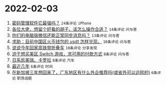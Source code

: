 # 2022-02-03

1. [密码管理软件它最强吗？](https://www.v2ex.com/t/831755) `24条评论` `iPhone`
1. [各位大佬，想留个好看的胡子，该怎么操作合适？](https://www.v2ex.com/t/831737) `14条评论` `问与答`
1. [你们的电脑版微信还能正常同步消息吗？](https://www.v2ex.com/t/831742) `13条评论` `问与答`
1. [求助：目前中国区火币钱包的 usdt 怎样兑现。](https://www.v2ex.com/t/831747) `10条评论` `问与答`
1. [说说今年回家高铁带折叠车](https://www.v2ex.com/t/831735) `10条评论` `分享发现`
1. [迫于想买美区 Switch 游戏，求可用的付款方式](https://www.v2ex.com/t/831749) `8条评论` `问与答`
1. [日系凯美瑞、卡罗拉](https://www.v2ex.com/t/831738) `8条评论` `汽车`
1. [最近几年](https://www.v2ex.com/t/831756) `6条评论` `时间`
1. [在新加坡三年想回来了，广东地区有什么外企推荐吗(或省外可以远程的)](https://www.v2ex.com/t/831752) `6条评论` `职场话题`
